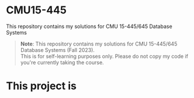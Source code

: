 # CMU15-445
This repository contains my solutions for CMU 15-445/645 Database Systems
> **Note**: This repository contains my solutions for CMU 15-445/645 Database Systems (Fall 2023).  
> This is for self-learning purposes only. Please do not copy my code if you're currently taking the course.

# This project is 